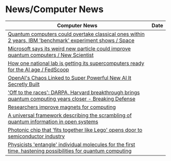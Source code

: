 # News/Computer News

| Computer News | Date |
|---|---|
| [Quantum computers could overtake classical ones within 2 years, IBM 'benchmark' experiment shows / Space](https://www.livescience.com/technology/computing/quantum-computers-could-overtake-classical-ones-within-2-years-ibm-benchmark-experiment-shows ) |
| [Microsoft says its weird new particle could improve quantum computers / New Scientist](https://www.newscientist.com/article/2378782-microsoft-says-its-weird-new-particle-could-improve-quantum-computers/ ) |
| [How one national lab is getting its supercomputers ready for the AI age / FedScoop](https://fedscoop.com/how-one-national-lab-is-getting-its-supercomputers-ready-for-the-ai-age/ ) |
| [OpenAI's Chaos Linked to Super Powerful New AI It Secretly Built](https://futurism.com/openais-chaos-powerful-new-ai ) |
| ['Off to the races': DARPA, Harvard breakthrough brings quantum computing years closer - Breaking Defense](https://breakingdefense.com/2023/12/off-to-the-races-darpa-harvard-breakthrough-brings-quantum-computing-years-closer/ ) |
| [Researchers improve magnets for computing](https://phys.org/news/2023-11-magnets.html ) |
| [A universal framework describing the scrambling of quantum information in open systems](https://phys.org/news/2023-11-universal-framework-scrambling-quantum.html ) |
| [Photonic chip that 'fits together like Lego' opens door to semiconductor industry](https://phys.org/news/2023-12-photonic-chip-lego-door-semiconductor.html ) |
| [Physicists 'entangle' individual molecules for the first time, hastening possibilities for quantum computing](https://phys.org/news/2023-12-physicists-entangle-individual-molecules-hastening.html ) |
